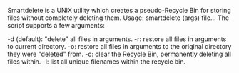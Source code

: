 Smartdelete is a UNIX utility which creates a pseudo-Recycle Bin for storing files without completely deleting them. 
Usage: smartdelete (args) file... The script supports a few arguments:

-d (default): "delete" all files in arguments.
-r: restore all files in arguments to current directory.
-o: restore all files in arguments to the original directory they were "deleted" from.
-c: clear the Recycle Bin, permanently deleting all files within.
-l: list all unique filenames within the recycle bin. 
